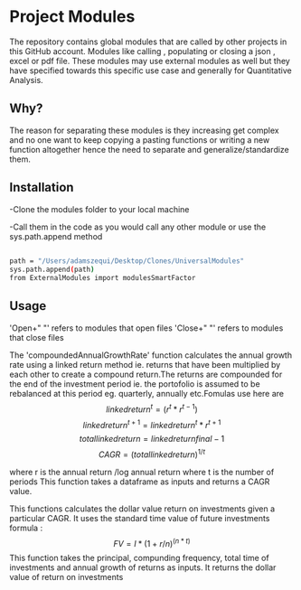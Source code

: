 # Project Modules

The repository contains global modules that are called by other projects in this GitHub account.
Modules like calling , populating or closing a json , excel or pdf file.
These modules may use external modules as well but they have specified towards
this specific use case and generally for Quantitative Analysis.

## Why?

The reason for separating these modules is they increasing get complex and 
no one want to keep copying a pasting functions or writing a new function 
altogether hence the need to separate and generalize/standardize them.

## Installation

-Clone the modules folder to your local machine 

-Call them in the code as you would call any other module or use
the sys.path.append method

```bash
  
path = "/Users/adamszequi/Desktop/Clones/UniversalModules"
sys.path.append(path)
from ExternalModules import modulesSmartFactor

```
## Usage

'Open+" "' refers to modules that open files 
'Close+" "' refers to modules that close files 

The 'compoundedAnnualGrowthRate' function calculates the annual growth rate using a linked return method ie. returns that have been multiplied by each other to create a compound return.The returns are compounded for the end of the investment period ie. the  portofolio is assumed to be rebalanced at this period eg. quarterly, annually etc.Fomulas use here  are  
$$linked return^t = (r^t * r^{t-1})$$
$$linked return^{t+1} = linked return^t * r^{t+1}$$
$$total linked return = linked return final -1$$ 
$$CAGR = (total linked return)^{1/t}$$

where r  is the annual return /log annual return
where t is the number of periods
This function takes a dataframe as inputs and returns a CAGR value.

This functions calculates the dollar value return on investments  given a particular CAGR. It uses the standard time value of future investments formula :
$$FV = I*(1+r/n)^(n*t)$$
This function takes the principal, compunding frequency, total time of investments and annual
growth of returns as inputs. It returns the dollar value of return on investments

